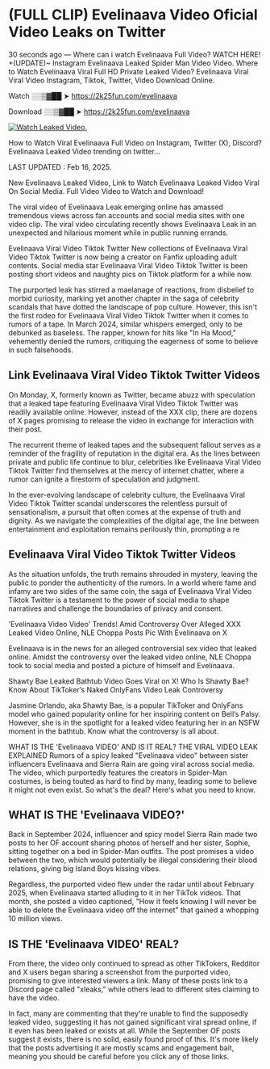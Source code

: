 # (FULL CLIP) Evelinaava Video Oficial Video Leaks on Twitter

30 seconds ago — Where can i watch Evelinaava Full Video? WATCH HERE! +(UPDATE)~ Instagram Evelinaava Leaked Spider Man Video Video. Where to Watch Evelinaava Viral Full HD Private Leaked Video? Evelinaava Viral Viral Video Instagram, Tiktok, Twitter, Video Download Online.

Watch ░░▒▓██ ➤ https://2k25fun.com/evelinaava

Download ░░▒▓██ ➤ https://2k25fun.com/evelinaava

[![Watch Leaked Video.](https://miro.medium.com/v2/resize:fit:828/format:webp/1*cilzJN44JGOrTw9NJCrNHA.gif "Watch Leaked Video")](https://2k25fun.com/evelinaava)

How to Watch Viral Evelinaava Full Video on Instagram, Twitter (X), Discord? Evelinaava Leaked Video trending on twitter...

LAST UPDATED : Feb 16, 2025.

New Evelinaava Leaked Video, Link to Watch Evelinaava Leaked Video Viral On Social Media. Full Video Video to Watch and Download!

The viral video of Evelinaava Leak emerging online has amassed tremendous views across fan accounts and social media sites with one video clip. The viral video circulating recently shows Evelinaava Leak in an unexpected and hilarious moment while in public running errands.

Evelinaava Viral Video Tiktok Twitter New collections of Evelinaava Viral Video Tiktok Twitter is now being a creator on Fanfix uploading adult contents. Social media star Evelinaava Viral Video Tiktok Twitter is been posting short videos and naughty pics on Tiktok platform for a while now.

The purported leak has stirred a maelanage of reactions, from disbelief to morbid curiosity, marking yet another chapter in the saga of celebrity scandals that have dotted the landscape of pop culture. However, this isn't the first rodeo for Evelinaava Viral Video Tiktok Twitter when it comes to rumors of a tape. In March 2024, similar whispers emerged, only to be debunked as baseless. The rapper, known for hits like "In Ha Mood," vehemently denied the rumors, critiquing the eagerness of some to believe in such falsehoods.

## Link Evelinaava Viral Video Tiktok Twitter Videos

On Monday, X, formerly known as Twitter, became abuzz with speculation that a leaked tape featuring Evelinaava Viral Video Tiktok Twitter was readily available online. However, instead of the XXX clip, there are dozens of X pages promising to release the video in exchange for interaction with their post.

The recurrent theme of leaked tapes and the subsequent fallout serves as a reminder of the fragility of reputation in the digital era. As the lines between private and public life continue to blur, celebrities like Evelinaava Viral Video Tiktok Twitter find themselves at the mercy of internet chatter, where a rumor can ignite a firestorm of speculation and judgment.

In the ever-evolving landscape of celebrity culture, the Evelinaava Viral Video Tiktok Twitter scandal underscores the relentless pursuit of sensationalism, a pursuit that often comes at the expense of truth and dignity. As we navigate the complexities of the digital age, the line between entertainment and exploitation remains perilously thin, prompting a re

##  Evelinaava Viral Video Tiktok Twitter Videos

As the situation unfolds, the truth remains shrouded in mystery, leaving the public to ponder the authenticity of the rumors. In a world where fame and infamy are two sides of the same coin, the saga of Evelinaava Viral Video Tiktok Twitter is a testament to the power of social media to shape narratives and challenge the boundaries of privacy and consent.

'Evelinaava Video Video' Trends! Amid Controversy Over Alleged XXX Leaked Video Online, NLE Choppa Posts Pic With Evelinaava on X

Evelinaava is in the news for an alleged controversial sex video that leaked online. Amidst the controversy over the leaked video online, NLE Choppa took to social media and posted a picture of himself and Evelinaava.

Shawty Bae Leaked Bathtub Video Goes Viral on X! Who Is Shawty Bae? Know About TikToker’s Naked OnlyFans Video Leak Controversy

Jasmine Orlando, aka Shawty Bae, is a popular TikToker and OnlyFans model who gained popularity online for her inspiring content on Bell’s Palsy. However, she is in the spotlight for a leaked video featuring her in an NSFW moment in the bathtub. Know what the controversy is all about.

WHAT IS THE 'Evelinaava VIDEO' AND IS IT REAL? THE VIRAL VIDEO LEAK EXPLAINED Rumors of a spicy leaked "Evelinaava video" between sister influencers Evelinaava and Sierra Rain are going viral across social media. The video, which purportedly features the creators in Spider-Man costumes, is being touted as hard to find by many, leading some to believe it might not even exist. So what's the deal? Here's what you need to know.

## WHAT IS THE 'Evelinaava VIDEO?'

Back in September 2024, influencer and spicy model Sierra Rain made two posts to her OF account sharing photos of herself and her sister, Sophie, sitting together on a bed in Spider-Man outfits. The post promises a video between the two, which would potentially be illegal considering their blood relations, giving big Island Boys kissing vibes.

Regardless, the purported video flew under the radar until about February 2025, when Evelinaava started alluding to it in her TikTok videos. That month, she posted a video captioned, "How it feels knowing I will never be able to delete the Evelinaava video off the internet" that gained a whopping 10 million views.

## IS THE 'Evelinaava VIDEO' REAL?

From there, the video only continued to spread as other TikTokers, Redditor and X users began sharing a screenshot from the purported video, promising to give interested viewers a link. Many of these posts link to a Discord page called "xleaks," while others lead to different sites claiming to have the video.

In fact, many are commenting that they're unable to find the supposedly leaked video, suggesting it has not gained significant viral spread online, if it even has been leaked or exists at all. While the September OF posts suggest it exists, there is no solid, easily found proof of this. It's more likely that the posts advertising it are mostly scams and engagement bait, meaning you should be careful before you click any of those links.